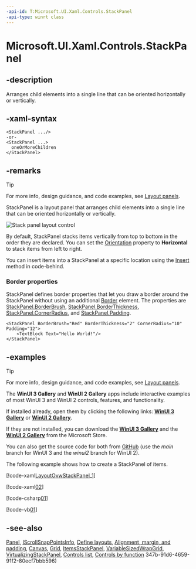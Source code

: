 ```yaml
---
-api-id: T:Microsoft.UI.Xaml.Controls.StackPanel
-api-type: winrt class
---
```


<!-- Class syntax.
public class StackPanel : Windows.UI.Xaml.Controls.Panel, Windows.UI.Xaml.Controls.IInsertionPanel, Windows.UI.Xaml.Controls.IStackPanel, Windows.UI.Xaml.Controls.IStackPanel2, Windows.UI.Xaml.Controls.Primitives.IScrollSnapPointsInfo
-->

# Microsoft.UI.Xaml.Controls.StackPanel

## -description
Arranges child elements into a single line that can be oriented horizontally or vertically.

## -xaml-syntax
```xaml
<StackPanel .../>
-or-
<StackPanel ...>
  oneOrMoreChildren
</StackPanel>

```


## -remarks

> [!TIP]
> For more info, design guidance, and code examples, see [Layout panels](/windows/apps/design/layout/layout-panels#stackpanel).

StackPanel is a layout panel that arranges child elements into a single line that can be oriented horizontally or vertically.

<img alt="Stack panel layout control" src="images/controls/StackPanel.png" />

By default, StackPanel stacks items vertically from top to bottom in the order they are declared. You can set the [Orientation](stackpanel_orientation.md) property to **Horizontal** to stack items from left to right.

You can insert items into a StackPanel at a specific location using the [Insert](uielementcollection_insert.md) method in code-behind.

### Border properties

StackPanel defines border properties that let you draw a border around the StackPanel without using an additional [Border](border.md) element. The properties are [StackPanel.BorderBrush](stackpanel_borderbrush.md), [StackPanel.BorderThickness](stackpanel_borderthickness.md), [StackPanel.CornerRadius](stackpanel_cornerradius.md), and [StackPanel.Padding](stackpanel_padding.md).

```xaml
<StackPanel BorderBrush="Red" BorderThickness="2" CornerRadius="10" Padding="12">
    <TextBlock Text="Hello World!"/>
</StackPanel>
```

## -examples

> [!TIP]
> For more info, design guidance, and code examples, see [Layout panels](/windows/apps/design/layout/layout-panels#stackpanel).
>
> The **WinUI 3 Gallery** and **WinUI 2 Gallery** apps include interactive examples of most WinUI 3 and WinUI 2 controls, features, and functionality.
>
> If installed already, open them by clicking the following links: [**WinUI 3 Gallery**](winui3gallery:/item/StackPanel) or [**WinUI 2 Gallery**](winui2gallery:/item/StackPanel).
>
> If they are not installed, you can download the [**WinUI 3 Gallery**](https://www.microsoft.com/p/winui-3-controls-gallery/9p3jfpwwdzrc) and the [**WinUI 2 Gallery**](https://www.microsoft.com/p/xaml-controls-gallery/9msvh128x2zt) from the Microsoft Store.
>
> You can also get the source code for both from [GitHub](https://github.com/Microsoft/WinUI-Gallery) (use the *main* branch for WinUI 3 and the *winui2* branch for WinUI 2).


The following example shows how to create a StackPanel of items.

[!code-xaml[LayoutOvwStackPanel_1](../microsoft.ui.xaml/code/layout_ovw_all/CSharp/MainPage.xaml#SnippetLayoutOvwStackPanel_1)]

[!code-xaml[02](../microsoft.ui.xaml.controls/code/StackPanel1/csharp/Page.xaml#Snippet02)]

[!code-csharp[01](../microsoft.ui.xaml.controls/code/StackPanel1/csharp/Page.xaml.cs#Snippet01)]

[!code-vb[01](../microsoft.ui.xaml.controls/code/StackPanel1/vbnet/Page.xaml.vb#Snippet01)]

## -see-also
[Panel](panel.md), [IScrollSnapPointsInfo](../microsoft.ui.xaml.controls.primitives/iscrollsnappointsinfo.md), [Define layouts](/windows/uwp/layout/layouts-with-xaml), [Alignment, margin, and padding](/windows/uwp/layout/alignment-margin-padding), [Canvas](canvas.md), [Grid](grid.md), [ItemsStackPanel](itemsstackpanel.md), [VariableSizedWrapGrid](variablesizedwrapgrid.md), [VirtualizingStackPanel](virtualizingstackpanel.md), [Controls list](/windows/apps/design/controls/), [Controls by function](/windows/uwp/controls-and-patterns/controls-by-function)
347b-91d6-4659-91f2-80ecf7bbb596)
